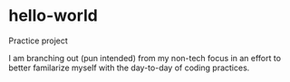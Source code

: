 # hello-world
Practice project

I am branching out (pun intended) from my non-tech focus in an effort to better familarize myself with the day-to-day of coding practices. 

